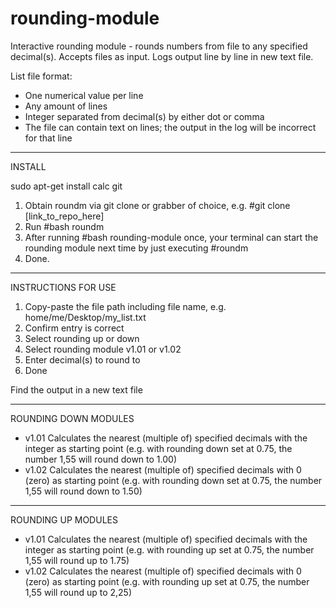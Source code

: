 # rounding-module
Interactive rounding module - rounds numbers from file to any specified decimal(s). Accepts files as input. Logs output line by line in new text file.

List file format:
- One numerical value per line
- Any amount of lines
- Integer separated from decimal(s) by either dot or comma
- The file can contain text on lines; the output in the log will be incorrect for that line

____

INSTALL

sudo apt-get install calc git

1. Obtain roundm via git clone or grabber of choice, e.g. #git clone [link_to_repo_here]
2. Run #bash roundm
3. After running #bash rounding-module once, your terminal can start the rounding module next time by just executing #roundm
4. Done.

____

INSTRUCTIONS FOR USE

1. Copy-paste the file path including file name, e.g. home/me/Desktop/my_list.txt
2. Confirm entry is correct
3. Select rounding up or down
4. Select rounding module v1.01 or v1.02
5. Enter decimal(s) to round to
6. Done

Find the output in a new text file

____

ROUNDING DOWN MODULES

- v1.01 Calculates the nearest (multiple of) specified decimals with the integer as starting point (e.g. with rounding down set at 0.75, the number 1,55 will round down to 1.00)
- v1.02 Calculates the nearest (multiple of) specified decimals with 0 (zero) as starting point (e.g. with rounding down set at 0.75, the number 1,55 will round down to 1.50)

____

ROUNDING UP MODULES

- v1.01 Calculates the nearest (multiple of) specified decimals with the integer as starting point (e.g. with rounding up set at 0.75, the number 1,55 will round up to 1.75)
- v1.02 Calculates the nearest (multiple of) specified decimals with 0 (zero) as starting point (e.g. with rounding up set at 0.75, the number 1,55 will round up to 2,25)

